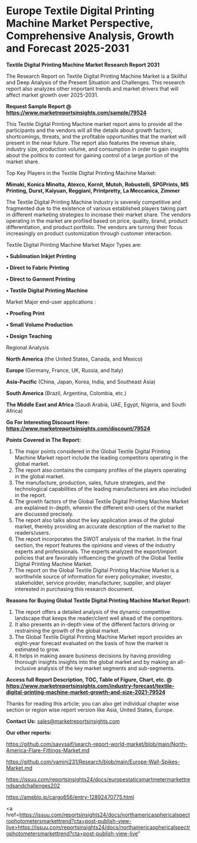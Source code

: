 # Europe Textile Digital Printing Machine Market Perspective, Comprehensive Analysis, Growth and Forecast 2025-2031

<strong>Textile Digital Printing Machine Market Research Report 2031</strong>

The Research Report on Textile Digital Printing Machine Market is a Skillful and Deep Analysis of the Present Situation and Challenges. This research report also analyzes other important trends and market drivers that will affect market growth over 2025-2031.

<strong>Request Sample Report @ <a href=https://www.marketreportsinsights.com/sample/79524>https://www.marketreportsinsights.com/sample/79524</a></strong>

This Textile Digital Printing Machine market report aims to provide all the participants and the vendors will all the details about growth factors, shortcomings, threats, and the profitable opportunities that the market will present in the near future. The report also features the revenue share, industry size, production volume, and consumption in order to gain insights about the politics to contest for gaining control of a large portion of the market share.

Top Key Players in the Textile Digital Printing Machine Market:

<strong>Mimaki, Konica Minolta, Atexco, Kornit, Mutoh, Robustelli, SPGPrints, MS Printing, Durst, Kaiyuan, Reggiani, Printpretty, La Meccanica, Zimmer</strong>

The Textile Digital Printing Machine Industry is severely competitive and fragmented due to the existence of various established players taking part in different marketing strategies to increase their market share. The vendors operating in the market are profiled based on price, quality, brand, product differentiation, and product portfolio. The vendors are turning their focus increasingly on product customization through customer interaction.

Textile Digital Printing Machine Market Major Types are:

<strong>• Sublimation Inkjet Printing

• Direct to Fabric Printing

• Direct to Garment Printing

• Textile Digital Printing Machine</strong>

Market Major end-user applications :

<strong>• Proofing Print

• Small Volume Production

• Design Teaching</strong>

Regional Analysis

</u><strong><b>North America</b></strong> (the United States, Canada, and Mexico)

<strong><b>Europe </b></strong>(Germany, France, UK, Russia, and Italy)

<strong><b>Asia-Pacific</b></strong> (China, Japan, Korea, India, and Southeast Asia)

<strong><b>South America</b></strong> (Brazil, Argentina, Colombia, etc.)

<strong><b>The Middle East and Africa</b></strong> (Saudi Arabia, UAE, Egypt, Nigeria, and South Africa)

<strong>Go For Interesting Discount Here: <a href=https://www.marketreportsinsights.com/discount/79524>https://www.marketreportsinsights.com/discount/79524</a></strong>

<strong>Points Covered in The Report:</strong>
<ol>
  <li>The major points considered in the Global Textile Digital Printing Machine Market report include the leading competitors operating in the global market.</li>
  <li>The report also contains the company profiles of the players operating in the global market.</li>
  <li>The manufacture, production, sales, future strategies, and the technological capabilities of the leading manufacturers are also included in the report.</li>
  <li>The growth factors of the Global Textile Digital Printing Machine Market are explained in-depth, wherein the different end-users of the market are discussed precisely.</li>
  <li>The report also talks about the key application areas of the global market, thereby providing an accurate description of the market to the readers/users.</li>
  <li>The report incorporates the SWOT analysis of the market. In the final section, the report features the opinions and views of the industry experts and professionals. The experts analyzed the export/import policies that are favorably influencing the growth of the Global Textile Digital Printing Machine Market.</li>
  <li>The report on the Global Textile Digital Printing Machine Market is a worthwhile source of information for every policymaker, investor, stakeholder, service provider, manufacturer, supplier, and player interested in purchasing this research document.</li>
</ol>
<strong>Reasons for Buying Global Textile Digital Printing Machine Market Report:</strong>

<ol>
  <li>The report offers a detailed analysis of the dynamic competitive landscape that keeps the reader/client well ahead of the competitors.</li>
  <li>It also presents an in-depth view of the different factors driving or restraining the growth of the global market.</li>
  <li>The Global Textile Digital Printing Machine Market report provides an eight-year forecast evaluated on the basis of how the market is estimated to grow.</li>
  <li>It helps in making aware business decisions by having providing thorough insights insights into the global market and by making an all-inclusive analysis of the key market segments and sub-segments.</li>
</ol>
<strong>Access full Report Description, TOC, Table of Figure, Chart, etc. @ <a href=https://www.marketreportsinsights.com/industry-forecast/textile-digital-printing-machine-market-growth-and-size-2021-79524>https://www.marketreportsinsights.com/industry-forecast/textile-digital-printing-machine-market-growth-and-size-2021-79524</a></strong>


Thanks for reading this article; you can also get individual chapter wise section or region wise report version like Asia, United States, Europe.

<strong>Contact Us:</strong>
sales@marketreportsinsights.com

<strong>Our other reports:</strong>

<a href=https://github.com/sayysaif/search-report-world-market/blob/main/North-America-Flare-Fittings-Market.md>https://github.com/sayysaif/search-report-world-market/blob/main/North-America-Flare-Fittings-Market.md</a>

<a href=https://github.com/yamini231/Research/blob/main/Europe-Wall-Spikes-Market.md>https://github.com/yamini231/Research/blob/main/Europe-Wall-Spikes-Market.md</a>

<a href=https://issuu.com/reportsinsights24/docs/europestaticsmartmetermarkettrendsandchallenges202>https://issuu.com/reportsinsights24/docs/europestaticsmartmetermarkettrendsandchallenges202</a>

<a href=https://ameblo.jp/cargo656/entry-12892470775.html>https://ameblo.jp/cargo656/entry-12892470775.html</a>

<a href=https://issuu.com/reportsinsights24/docs/northamericasphericalspectrophotometersmarkettrend?cta=post-publish-view-live>https://issuu.com/reportsinsights24/docs/northamericasphericalspectrophotometersmarkettrend?cta=post-publish-view-live</a>"

